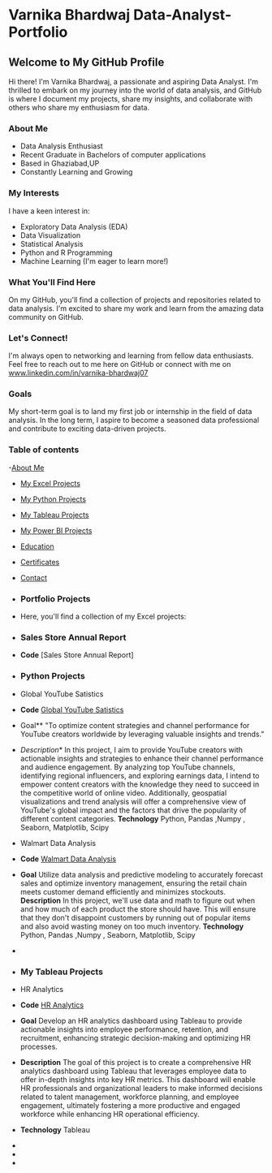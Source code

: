# Varnika Bhardwaj Data-Analyst-Portfolio
## Welcome to My GitHub Profile 

Hi there! I'm Varnika Bhardwaj, a passionate and aspiring Data Analyst. I'm thrilled to embark on my journey into the world of data analysis, and GitHub is where I document my projects, share my insights, and collaborate with others who share my enthusiasm for data.

### About Me
<a Table of content="about-me"></a>

-  Data Analysis Enthusiast
-  Recent Graduate in Bachelors of computer applications
-  Based in Ghaziabad,UP
-  Constantly Learning and Growing

### My Interests

I have a keen interest in:

- Exploratory Data Analysis (EDA)
- Data Visualization
- Statistical Analysis
- Python and R Programming
- Machine Learning (I'm eager to learn more!)

### What You'll Find Here

On my GitHub, you'll find a collection of projects and repositories related to data analysis. I'm excited to share my work and learn from the amazing data community on GitHub.

### Let's Connect!

I'm always open to networking and learning from fellow data enthusiasts. Feel free to reach out to me here on GitHub or connect with me on www.linkedin.com/in/varnika-bhardwaj07

### Goals

My short-term goal is to land my first job or internship in the field of data analysis. In the long term, I aspire to become a seasoned data professional and contribute to exciting data-driven projects.

### Table of contents
-[About Me](#About-Me)
- [My Excel Projects](#my-excel-projects)
- [My Python Projects](#my-python-projects)
- [My Tableau Projects](#my-tableau-projects)
- [My Power BI Projects](#my-power-bi-projects)
- [Education](#education)
- [Certificates](#certificates)
- [Contact](#contact)

- ### Portfolio Projects
-  Here, you'll find a collection of my Excel projects:
-  ### Sales Store Annual Report
-  **Code** [Sales Store Annual Report]
-  ### Python Projects
-   Global YouTube Satistics
-  **Code** [Global YouTube Satistics](https://github.com/varnika0709/Global-Youtube-satistics-using-python)
-   Goal** "To optimize content strategies and channel performance for YouTube creators worldwide by leveraging valuable insights and trends."
-   *Description**  In this project, I aim to provide YouTube creators with actionable insights and strategies to enhance their channel 
    performance and audience engagement. By analyzing top YouTube channels, identifying regional influencers, and exploring earnings 
    data, I intend to empower content creators with the knowledge they need to succeed in the competitive world of online video. 
    Additionally, geospatial visualizations and trend analysis will offer a comprehensive view of YouTube's global impact and the factors 
    that drive the popularity of different content categories.
     **Technology** Python, Pandas ,Numpy , Seaborn, Matplotlib, Scipy
   
-   Walmart Data Analysis
-  **Code** [Walmart Data Analysis](https://github.com/varnika0709/walmart-Data-analysis-using-python)
-  **Goal** Utilize data analysis and predictive modeling to accurately forecast sales and optimize inventory management, ensuring the retail chain meets customer demand efficiently 
           and minimizes stockouts.
   **Description** In this project, we'll use data and math to figure out when and how much of each product the store should have. This will ensure that they don't disappoint customers 
                   by running out of popular items and also avoid wasting money on too much inventory.
   **Technology** Python, Pandas ,Numpy , Seaborn, Matplotlib, Scipy
-  
-  ### My Tableau Projects
-  HR Analytics
- **Code** [HR Analytics](https://public.tableau.com/views/HRanalyticsdashboard_16886703915220/HRanalyticsdashboard?:language=en-US&publish=yes&:display_count=n&:origin=viz_share_link)

- **Goal**  Develop an HR analytics dashboard using Tableau to provide actionable insights into employee performance, retention, and recruitment, enhancing strategic decision-making and optimizing HR processes.

- **Description** The goal of this project is to create a comprehensive HR analytics dashboard using Tableau that leverages employee data to offer in-depth insights into key HR metrics. This dashboard will enable HR professionals and organizational leaders to make informed decisions related to talent management, workforce planning, and employee engagement, ultimately fostering a more productive and engaged workforce while enhancing HR operational efficiency.

- **Technology** Tableau
- 
-  
-  
       
     
     
    
   
   

















